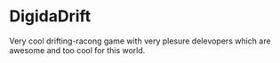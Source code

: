 # DigidaDrift
Very cool drifting-racong game with very plesure delevopers which are awesome and too cool for this world.

